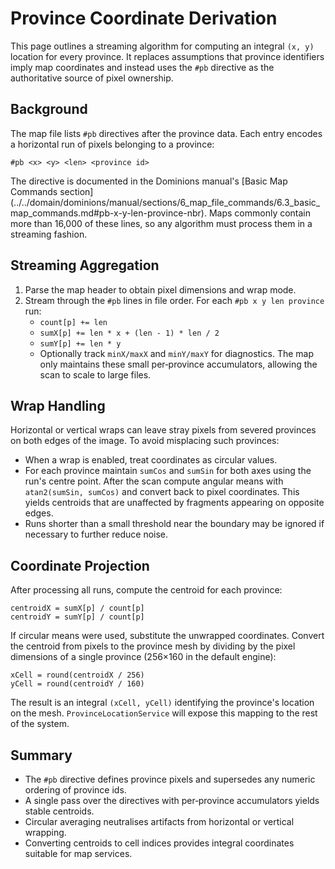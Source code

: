 # Province Coordinate Derivation

This page outlines a streaming algorithm for computing an integral `(x, y)` location for every province.
It replaces assumptions that province identifiers imply map coordinates and instead uses the `#pb`
directive as the authoritative source of pixel ownership.

## Background

The map file lists `#pb` directives after the province data. Each entry encodes a horizontal run of
pixels belonging to a province:

```
#pb <x> <y> <len> <province id>
```

The directive is documented in the Dominions manual's [Basic Map Commands section]
(../../domain/dominions/manual/sections/6_map_file_commands/6.3_basic_map_commands.md#pb-x-y-len-province-nbr).
Maps commonly contain more than 16,000 of these lines, so any algorithm must process them in a
streaming fashion.

## Streaming Aggregation

1. Parse the map header to obtain pixel dimensions and wrap mode.
2. Stream through the `#pb` lines in file order. For each `#pb x y len province` run:
   - `count[p] += len`
   - `sumX[p] += len * x + (len - 1) * len / 2`
   - `sumY[p] += len * y`
   - Optionally track `minX/maxX` and `minY/maxY` for diagnostics.
   The map only maintains these small per‑province accumulators, allowing the scan to scale to
   large files.

## Wrap Handling

Horizontal or vertical wraps can leave stray pixels from severed provinces on both edges of the
image. To avoid misplacing such provinces:

- When a wrap is enabled, treat coordinates as circular values.
- For each province maintain `sumCos` and `sumSin` for both axes using the run's centre point.
  After the scan compute angular means with `atan2(sumSin, sumCos)` and convert back to pixel
  coordinates. This yields centroids that are unaffected by fragments appearing on opposite edges.
- Runs shorter than a small threshold near the boundary may be ignored if necessary to further
  reduce noise.

## Coordinate Projection

After processing all runs, compute the centroid for each province:

```
centroidX = sumX[p] / count[p]
centroidY = sumY[p] / count[p]
```

If circular means were used, substitute the unwrapped coordinates. Convert the centroid from
pixels to the province mesh by dividing by the pixel dimensions of a single province (256×160 in
the default engine):

```
xCell = round(centroidX / 256)
yCell = round(centroidY / 160)
```

The result is an integral `(xCell, yCell)` identifying the province's location on the mesh.
`ProvinceLocationService` will expose this mapping to the rest of the system.

## Summary

- The `#pb` directive defines province pixels and supersedes any numeric ordering of province ids.
- A single pass over the directives with per‑province accumulators yields stable centroids.
- Circular averaging neutralises artifacts from horizontal or vertical wrapping.
- Converting centroids to cell indices provides integral coordinates suitable for map services.
